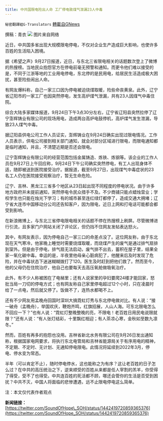 ```yaml
---
title: 中共国限电险出人命 工厂停电致煤气泄漏23人中毒
---
```

`秘密翻譯組G-Translators` [轉載自GNews](https://gnews.org/zh-hans/1559977/)

撰稿：青衣
![](https://assets.gnews.org/wp-content/uploads/2021/09/图片1-92.png)
图片来自网络

近日，中共国多省出现大规模限电停电，不仅对企业生产造成巨大影响，也使许多百姓的生活陷入困境。

据《希望之声》9月27日报道，近日，与东北三省限电相关的话题数次登上了微博的热搜榜。当地民众抱怨官方在停电前毫无预警和通知。而更令他们难以接受的是，不同于江浙等地的工业用电停电，东北停的是民用电，给居民生活造成极大困扰，甚至险些闹出人命。

有网友爆料称，自己一家三口因为停电被迫烧煤取暖，险些命丧黄泉。此外，辽宁省辽阳市的一家工厂也因突然停电，发生高炉煤气泄漏，共有23人因煤气中毒住院。

综合大陆多家媒体报道，9月24日下午3点30分左右，辽宁省辽阳县突然拉停了辽宁澎辉铸业有限公司的现场用电，造成两台高炉电鼓停机，高炉煤气发生泄漏，导致23人煤气中毒。

据辽阳县供电公司工作人员证实，澎辉铸业在9月24日确实出现过限电情况。工作人员表示，供电公司接到相关部门通知，就会对部分区域进行限电，而限电通知都是临时通知，并且，不清楚近期是否还会限电。

辽宁澎辉铸业有限公司的经营范围包括金属铸造、炼铁、炼钢等。该企业的工作人员在9月27日上午回应称，9月24日下午公司确实突然停电，有工人出现身体不适，随即被送到医院接受治疗。据报道，截至9月27日，出现煤气中毒症状的23名工人仍在医院接受观察治疗，暂无生命危险。

辽宁、吉林、黑龙江三省多个地区从23日起出现不同程度的停电状况。由于许多地方政府并未提前通知，突然停电令民众措手不及。不少商铺只能点蜡烛营业；学校学生也只能在烛光下学习；有的城市甚至连红绿灯都停了，造成交通大拥堵；辽宁省大连市中国移动分公司还告知客户，因为限电，近日上网和打电话可能都会都受到影响。

在新浪微博上，与东北三省停电限电相关的话题不停在热搜榜上刷屏。尽管微博进行引流，且多家门户网站关闭了评论区，但仍挡不住网友发帖表达怒火。

其中，有网友表示，因为停电自己一家三口的命差点没了。这位网友称，由于东北现在天气寒冷，他家晚上睡觉时需要烧煤取暖，而烧煤产生的废气是通过排气扇排到室外。但是由于停电，排气扇无法启动，废气排不出去，蓄积在屋子里，结果全家一氧化碳中毒。幸运的是，半夜里他母亲心脏病犯了，他醒来后及时发现了危险，并在中毒状态下迷迷糊糊拨打了120。医生及时赶到把他们救了。然而至今，他的父母仍在住院治疗，他自己也要每天去高压氧舱做吸氧治疗。

此外，有不少人称被困在了电梯里；还有人说家里的孕妇要爬24楼才能回家，怒批当局一刀切的停电方式；也有网友称自己家里停电超过12个小时，只在凌晨时给了一点电，然后就又停了。饭做不了，连热水都喝不上。

还有不少网友用孟晚舟回国时深圳大搞霓虹灯秀与东北停电做对比。有人说：“接一破舟（孟晚舟），举国欢庆，鞭炮齐鸣，红旗招展，人山人海。可东北限电怎么不回应一下？”也有人说：“霓虹灯整晚整晚的亮，不限电！老百姓日用民电说限就限？”还有人说：“有人张灯结彩，十里飘红相迎；有人茶凉心寒，金秋如至数九凛冬。”

然而，百姓有再多的抱怨也没用。吉林省新北水务有限公司在9月26日发出通知称，根据国家电网要求，将执行东北电管局和吉林省能源局关于有序用电的精神，不定期、不定时、无计划、无通知停电限电。此情况将延续到2022年3月，停电、停水变为常态。

半年（可以肯定不止），随时停电停水，这也能称之为有序？这让老百姓的日子怎么过？在中共的高压统治之下，逆来顺受的百姓从来都是任人宰割的羔羊，你受得了得受，受不了也得受。中共连百姓的死活都不顾，哪还会管你的生活是否受到困扰？中共不灭，中国人将面临的悲惨遭遇，远不止限电停电这么简单。

注：本文仅代表作者观点

**新闻链接：**[https://twitter.com/SoundOfHope\_SOH/status/1442419720859365376](https://twitter.com/SoundOfHope_SOH/status/1442419720859365376)
